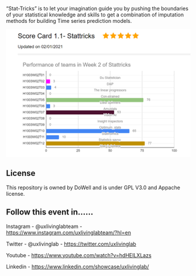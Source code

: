 “Stat-Tricks” is to let your imagination guide you by pushing the boundaries of your statistical knowledge and skills to get a combination of imputation methods for building Time series prediction models.

![Copy of Copy of Living lab (1)](https://github.com/DowellLivingLab/scorecard-stattricks/blob/main/score%201.1.png?raw=true)

## License

This repository is owned by DoWell and is under GPL V3.0 and Appache license. 

## Follow this event in......

Instagram - @uxlivinglabteam - https://www.instagram.com/uxlivinglabteam/?hl=en

Twitter - @uxlivinglab -  https://twitter.com/uxlivinglab

Youtube - https://www.youtube.com/watch?v=hdHEILXLazs

Linkedin - https://www.linkedin.com/showcase/uxlivinglab/




